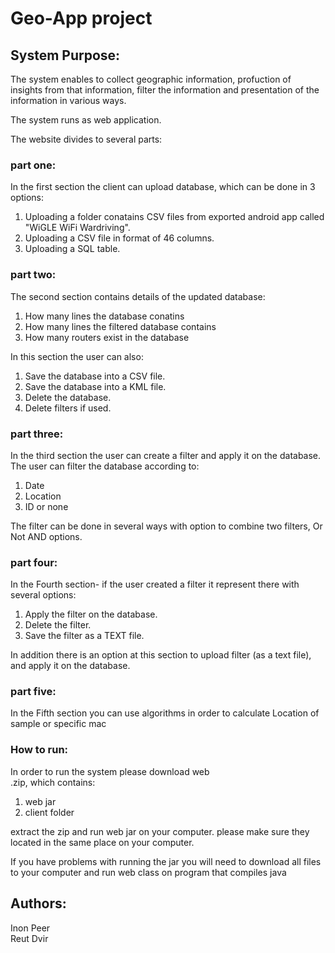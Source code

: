 # Geo-App project

## System Purpose:
The system enables to collect geographic information, profuction of insights from that information, filter the information and presentation of the information in various ways.

The system runs as web application.

The website divides to several parts:

### part one:
In the first section the client can upload database, which can be done in 3 options:
1. Uploading a folder conatains CSV files from exported android app called "WiGLE WiFi Wardriving".
2. Uploading a CSV file in format of 46 columns.
3. Uploading a SQL table.

### part two:
The second section contains details of the updated database:
1. How many lines the database conatins
2. How many lines the filtered database contains
3. How many routers exist in the database

In this section the user can also:
1. Save the database into a CSV file.
2. Save the database into a KML file.
3. Delete the database.
4. Delete filters if used.

### part three:
In the third section the user can create a filter and apply it on the database.
The user can filter the database according to:
1. Date
2. Location
3. ID
or none

The filter can be done in several ways with option to combine two filters, Or Not AND options.

### part four:
In the Fourth section- if the user created a filter it represent there with several options:
1. Apply the filter on the database.
2. Delete the filter.
3. Save the filter as a TEXT file.

In addition there is an option at this section to upload filter (as a text file), and apply it on the database.

### part five:
In the Fifth section you can use algorithms in order to calculate Location of sample or specific mac


### How to run:
In order to run the system please download web<br>.zip</b>, which contains:
1. web jar
2. client folder

extract the zip and run web jar on your computer. please make sure they located in the same place on your computer.

If you have problems with running the jar you will need to download all files to your computer and run web class on program that compiles java

Authors:
--
Inon Peer  
Reut Dvir
